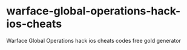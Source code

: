 # warface-global-operations-hack-ios-cheats
Warface Global Operations hack ios cheats codes free gold generator
